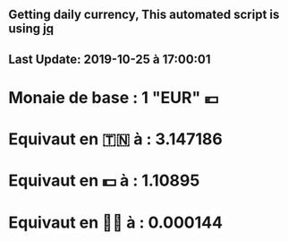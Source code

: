 ## Getting daily currency, This automated script is using [jq](https://stedolan.github.io/jq/)
## Last Update:  2019-10-25 à 17:00:01
 # Monaie de base : 1 "EUR" 💶 
 # Equivaut en 🇹🇳 à :  3.147186 
 # Equivaut en 💵 à : 1.10895
 # Equivaut en 🐱‍💻 à :  0.000144

